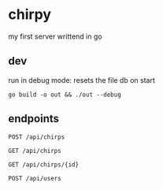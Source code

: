 # chirpy

my first server writtend in go


## dev

run in debug mode: resets the file db on start
```
go build -o out && ./out --debug
```

## endpoints

```
POST /api/chirps
```

```
GET /api/chirps
```

```
GET /api/chirps/{id}
```

```
POST /api/users
```
